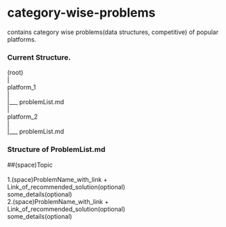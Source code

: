 # category-wise-problems
contains category wise problems(data structures, competitive) of popular platforms. 

### Current Structure. 

(root)<br>
  |<br>
  platform_1<br>
  |<br>
  |___ problemList.md<br>
  |<br>
  platform_2<br>
  |<br>
  |___ problemList.md<br>
  
### Structure of ProblemList.md

  ##(space)Topic<br><br>
  1.(space)ProblemName_with_link + Link_of_recommended_solution(optional)<br>
    some_details(optional)<br>
  2.(space)ProblemName_with_link + Link_of_recommended_solution(optional)<br>
      some_details(optional)
